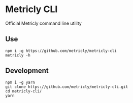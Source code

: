 # Metricly CLI
Official Metricly command line utility

## Use

```
npm i -g https://github.com/metricly/metricly-cli
metricly -h
```

## Development

```
npm i -g yarn
git clone https://github.com/metricly/metricly-cli.git
cd metricly-cli/
yarn
```

